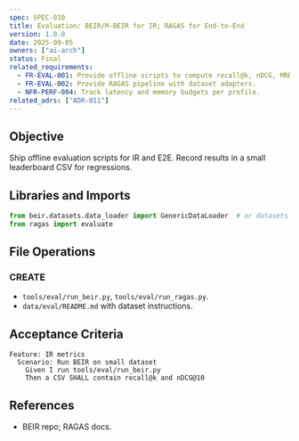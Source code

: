 ```yaml
---
spec: SPEC-010
title: Evaluation: BEIR/M-BEIR for IR; RAGAS for End-to-End
version: 1.0.0
date: 2025-09-05
owners: ["ai-arch"]
status: Final
related_requirements:
  - FR-EVAL-001: Provide offline scripts to compute recall@k, nDCG, MRR on BEIR/M-BEIR.
  - FR-EVAL-002: Provide RAGAS pipeline with dataset adapters.
  - NFR-PERF-004: Track latency and memory budgets per profile.
related_adrs: ["ADR-011"]
---
```



## Objective

Ship offline evaluation scripts for IR and E2E. Record results in a small leaderboard CSV for regressions.

## Libraries and Imports

```python
from beir.datasets.data_loader import GenericDataLoader  # or datasets from HF
from ragas import evaluate
```

## File Operations

### CREATE

- `tools/eval/run_beir.py`, `tools/eval/run_ragas.py`.
- `data/eval/README.md` with dataset instructions.

## Acceptance Criteria

```gherkin
Feature: IR metrics
  Scenario: Run BEIR on small dataset
    Given I run tools/eval/run_beir.py
    Then a CSV SHALL contain recall@k and nDCG@10
```

## References

- BEIR repo; RAGAS docs.
